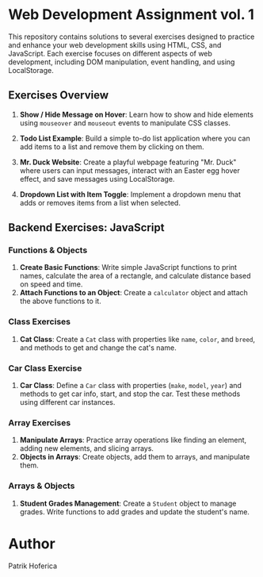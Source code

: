 # Web Development Assignment vol. 1

This repository contains solutions to several exercises designed to practice and enhance your web development skills using HTML, CSS, and JavaScript. Each exercise focuses on different aspects of web development, including DOM manipulation, event handling, and using LocalStorage.

## Exercises Overview

1. **Show / Hide Message on Hover**: Learn how to show and hide elements using `mouseover` and `mouseout` events to manipulate CSS classes.

2. **Todo List Example**: Build a simple to-do list application where you can add items to a list and remove them by clicking on them.

3. **Mr. Duck Website**: Create a playful webpage featuring "Mr. Duck" where users can input messages, interact with an Easter egg hover effect, and save messages using LocalStorage.

4. **Dropdown List with Item Toggle**: Implement a dropdown menu that adds or removes items from a list when selected.

## Backend Exercises: JavaScript
### Functions & Objects

1. **Create Basic Functions**: Write simple JavaScript functions to print names, calculate the area of a rectangle, and calculate distance based on speed and time.
2. **Attach Functions to an Object**: Create a `calculator` object and attach the above functions to it.

### Class Exercises

1. **Cat Class**: Create a `Cat` class with properties like `name`, `color`, and `breed`, and methods to get and change the cat's name.

### Car Class Exercise

1. **Car Class**: Define a `Car` class with properties (`make`, `model`, `year`) and methods to get car info, start, and stop the car. Test these methods using different car instances.

### Array Exercises

1. **Manipulate Arrays**: Practice array operations like finding an element, adding new elements, and slicing arrays.
2. **Objects in Arrays**: Create objects, add them to arrays, and manipulate them.

### Arrays & Objects

1. **Student Grades Management**: Create a `Student` object to manage grades. Write functions to add grades and update the student's name.

# Author
Patrik Hoferica
